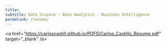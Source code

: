```yaml
---
title: 
subtitle: Data Science - Data Analytics - Business Intelligence  
permalink: /resume/
---
```

 <a href="https://carloscastill.github.io/PDFS/Carlos_Castillo_Resume.pdf" target="_blank" /a>

